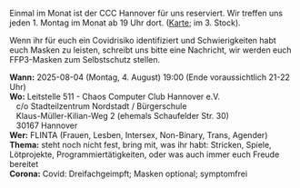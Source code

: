 Einmal im Monat ist der CCC Hannover für uns reserviert. Wir treffen uns jeden 1. Montag im Monat ab 19 Uhr dort. ([Karte](https://www.openstreetmap.org/way/28166185#map=19/52.38811/9.71793); im 3. Stock).

Wenn ihr für euch ein Covidrisiko identifiziert und Schwierigkeiten habt euch Masken zu leisten, schreibt uns bitte eine Nachricht,
wir werden euch FFP3-Masken zum Selbstschutz stellen. 

<div class="box" markdown="1">
<strong>Wann:</strong> 2025-08-04 (Montag, 4. August) 19:00 (Ende voraussichtlich 21-22 Uhr)
<br><strong>Wo:</strong> Leitstelle 511 - Chaos Computer Club Hannover e.V.
    <br>&nbsp;&nbsp; c/o Stadteilzentrum Nordstadt / Bürgerschule
    <br>&nbsp;&nbsp; Klaus-Müller-Kilian-Weg 2 (ehemals Schaufelder Str. 30)
    <br>&nbsp;&nbsp; 30167 Hannover 
<br><strong>Wer:</strong>  FLINTA (Frauen, Lesben, Intersex, Non-Binary, Trans, Agender)
<br><strong>Thema:</strong> steht noch nicht fest, bring mit, was ihr habt:  Stricken, Spiele, Lötprojekte, Programmiertätigkeiten, oder was auch immer euch Freude bereitet
<br><strong>Corona:</strong> Covid: Dreifachgeimpft; Masken optional; symptomfrei
</div>
